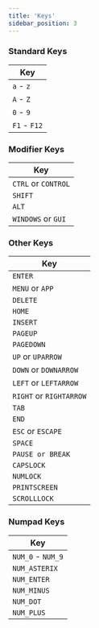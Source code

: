 ```yaml
---
title: 'Keys'
sidebar_position: 3
---
```


### Standard Keys

| Key |
| --- |
| `a` - `z` |
| `A` - `Z` |
| `0` - `9` |
| `F1` - `F12` |

### Modifier Keys

| Key |
| --- |
| `CTRL` or `CONTROL` |
| `SHIFT` |
| `ALT` |
| `WINDOWS` or `GUI` |

### Other Keys

| Key |
| --- |
| `ENTER` |
| `MENU` or `APP`|
| `DELETE` |
| `HOME` |
| `INSERT` |
| `PAGEUP` |
| `PAGEDOWN` |
| `UP` or `UPARROW` |
| `DOWN` or `DOWNARROW` |
| `LEFT` or `LEFTARROW` |
| `RIGHT` or `RIGHTARROW` |
| `TAB` |
| `END` |
| `ESC` or `ESCAPE` |
| `SPACE` |
| `PAUSE or BREAK` |
| `CAPSLOCK` |
| `NUMLOCK` |
| `PRINTSCREEN` |
| `SCROLLLOCK` |

### Numpad Keys

| Key |
| --- |
| `NUM_0` - `NUM_9` |
| `NUM_ASTERIX` |
| `NUM_ENTER` |
| `NUM_MINUS` |
| `NUM_DOT` |
| `NUM_PLUS` |